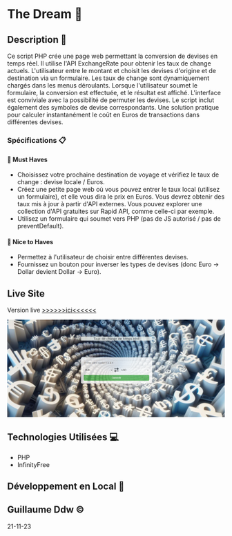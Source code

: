 # The Dream 🍹

## Description :book:

Ce script PHP crée une page web permettant la conversion de devises en temps réel. Il utilise l'API ExchangeRate pour obtenir les taux de change actuels. L'utilisateur entre le montant et choisit les devises d'origine et de destination via un formulaire. Les taux de change sont dynamiquement chargés dans les menus déroulants. Lorsque l'utilisateur soumet le formulaire, la conversion est effectuée, et le résultat est affiché. L'interface est conviviale avec la possibilité de permuter les devises. Le script inclut également des symboles de devise correspondants. Une solution pratique pour calculer instantanément le coût en Euros de transactions dans différentes devises.


### Spécifications :clipboard:

#### 🌱 Must Haves

- Choisissez votre prochaine destination de voyage et vérifiez le taux de change : devise locale / Euros.
- Créez une petite page web où vous pouvez entrer le taux local (utilisez un formulaire), et elle vous dira le prix en Euros. Vous devrez obtenir des taux mis à jour à partir d'API externes. Vous pouvez explorer une collection d'API gratuites sur Rapid API, comme celle-ci par exemple.
- Utilisez un formulaire qui soumet vers PHP (pas de JS autorisé / pas de preventDefault).

#### 🌼 Nice to Haves

- Permettez à l'utilisateur de choisir entre différentes devises.
- Fournissez un bouton pour inverser les types de devises (donc Euro -> Dollar devient Dollar -> Euro).

## Live Site

Version live [>>>>>>ici<<<<<<](http://guillaumeconverter.infinityfreeapp.com/)

![Screen](./img/Capture%20d’écran%202023-11-22%20120454.png)



## Technologies Utilisées :computer:

- PHP
- InfinityFree

## Développement en Local :wrench:


## Guillaume Ddw ©

21-11-23
